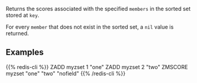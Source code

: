 Returns the scores associated with the specified `members` in the sorted set stored at `key`.

For every `member` that does not exist in the sorted set, a `nil` value is returned.

## Examples

{{% redis-cli %}}
ZADD myzset 1 "one"
ZADD myzset 2 "two"
ZMSCORE myzset "one" "two" "nofield"
{{% /redis-cli %}}

